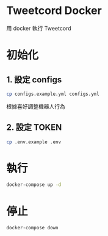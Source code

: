 # Tweetcord Docker

用 docker 執行 Tweetcord

# 初始化

## 1. 設定 configs
   
```bash
cp configs.example.yml configs.yml
```
根據喜好調整機器人行為

## 2. 設定 TOKEN 

```bash
cp .env.example .env
```

# 執行

```bash
docker-compose up -d
```

# 停止  

```bash
docker-compose down
```
